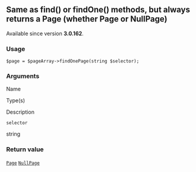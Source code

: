 Same as find() or findOne() methods, but always returns a Page (whether Page or NullPage)
-----------------------------------------------------------------------------------------

Available since version **3.0.162**.

### Usage

    $page = $pageArray->findOnePage(string $selector);

### Arguments

Name

Type(s)

Description

`selector`

string

### Return value

[`Page`](/api/ref/page/) [`NullPage`](/api/ref/null-page/)

